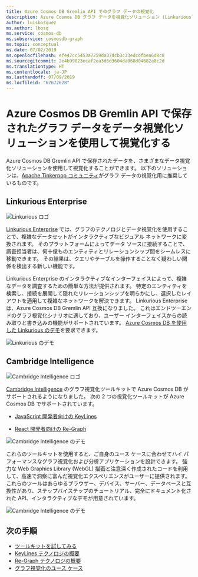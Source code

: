 ```yaml
---
title: Azure Cosmos DB Gremlin API でのグラフ データの視覚化
description: Azure Cosmos DB グラフ データを視覚化ソリューション (Linkurious Enterprise、Cambridge Intelligence) と統合する方法について説明します。
author: luisbosquez
ms.author: lbosq
ms.service: cosmos-db
ms.subservice: cosmosdb-graph
ms.topic: conceptual
ms.date: 07/02/2019
ms.openlocfilehash: efe47cc5453a7259da37dcb3c33edcdfbea6d8c8
ms.sourcegitcommit: 2e4b99023ecaf2ea3d6d3604da068d04682a8c2d
ms.translationtype: HT
ms.contentlocale: ja-JP
ms.lasthandoff: 07/09/2019
ms.locfileid: "67672628"
---
```

# <a name="visualize-graph-data-stored-in-azure-cosmos-db-gremlin-api-with-data-visualization-solutions"></a>Azure Cosmos DB Gremlin API で保存されたグラフ データをデータ視覚化ソリューションを使用して視覚化する

Azure Cosmos DB Gremlin API で保存されたデータを、さまざまなデータ視覚化ソリューションを使用して視覚化することができます。 以下のソリューションは、[Apache Tinkerpop コミュニティ](http://tinkerpop.apache.org/#poweredby)がグラフ データの視覚化用に推奨しているものです。

## <a name="linkurious-enterprise"></a>Linkurious Enterprise

![Linkurious ロゴ](./media/graph-visualization/linkurious-logo.jpg)

[Linkurious Enterprise](https://linkurio.us/product/) では、グラフのテクノロジとデータ視覚化を使用することで、複雑なデータセットがインタラクティブなビジュアル ネットワークに変換されます。 そのプラットフォームによってデータ ソースに接続することで、調査担当者は、何十億ものエンティティとリレーションシップ間をシームレスに移動できます。 その結果は、クエリやテーブルを操作することなく疑わしい関係を検出する新しい機能です。

Linkurious Enterprise のインタラクティブなインターフェイスによって、複雑なデータを調査するための簡単な方法が提供されます。 特定のエンティティを検索し、接続を展開して隠れたリレーションシップを明らかにし、選択したレイアウトを適用して複雑なネットワークを解決できます。 Linkurious Enterprise は、Azure Cosmos DB Gremlin API 互換になりました。 これはエンドツーエンドのグラフ視覚化シナリオに適しており、ユーザー インターフェイスからの読み取りと書き込みの機能がサポートされています。 [Azure Cosmos DB を使用した Linkurious のデモ](https://linkurio.us/contact/)を要求できます。

![Linkurious のデモ](./media/graph-visualization/linkurious-demo.gif)

## <a name="cambridge-intelligence"></a>Cambridge Intelligence

![Cambridge Intelligence ロゴ](./media/graph-visualization/ci-logo.png)

[Cambridge Intelligence](https://cambridge-intelligence.com/products/) のグラフ視覚化ツールキットで Azure Cosmos DB がサポートされるようになりました。 次の 2 つの視覚化ツールキットが Azure Cosmos DB でサポートされています。

- [JavaScript 開発者向けの KeyLines](https://cambridge-intelligence.com/keylines/)

- [React 開発者向けの Re-Graph](https://cambridge-intelligence.com/regraph/)

![Cambridge Intelligence のデモ](./media/graph-visualization/ci-demo-2.gif)

これらのツールキットを使用すると、ご自身のユース ケースに合わせてハイ パフォーマンスなグラフ視覚化および分析アプリケーションを設計できます。 強力な Web Graphics Library (WebGL) 描画と注意深く作成されたコードを利用して、高速で洞察に富んだ視覚化エクスペリエンスがユーザーに提供されます。 これらのツールはあらゆるブラウザー、デバイス、サーバー、データベースと互換性があり、ステップバイステップのチュートリアル、完全にドキュメント化された API、インタラクティブなデモが用意されています。

![Cambridge Intelligence のデモ](./media/graph-visualization/ci-demo-1.gif)


## <a name="next-steps"></a>次の手順
 
- [ツールキットを試してみる](https://cambridge-intelligence.com/try/)
- [KeyLines テクノロジの概要](https://cambridge-intelligence.com/keylines/technology/)
- [Re-Graph テクノロジの概要](https://cambridge-intelligence.com/regraph/technology/)
- [グラフ視覚化のユース ケース](https://cambridge-intelligence.com/use-cases/)
